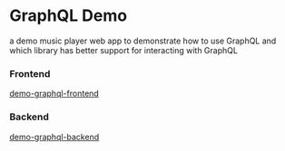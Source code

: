 # GraphQL Demo
a demo music player web app to demonstrate how to use GraphQL and which library has better support for interacting with GraphQL

### Frontend
[demo-graphql-frontend](https://github.com/IsaacOrzDev/demo-graphql-frontend)

### Backend
[demo-graphql-backend](https://github.com/IsaacOrzDev/demo-graphql-backend)
